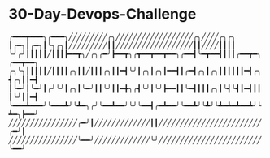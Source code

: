 # 30-Day-Devops-Challenge

╭━━━┳━━━╮╭━━━╮╱╱╱╱╱╱╱╱╱╭╮╱╱╱╱╱╱╱╱╱╱╱╱╱╱╱╱╱╱╭╮╱╱╱╱╭╮╭╮
┃╭━╮┃╭━╮┃╰╮╭╮┃╱╱╱╱╱╱╱╱╱┃┃╱╱╱╱╱╱╱╱╱╱╱╱╱╱╱╱╱╱┃┃╱╱╱╱┃┃┃┃
╰╯╭╯┃┃┃┃┃╱┃┃┃┣━━┳╮╱╭╮╭━╯┣━━┳╮╭┳━━┳━━┳━━╮╭━━┫╰━┳━━┫┃┃┃╭━━┳━╮╭━━┳━━╮
╭╮╰╮┃┃┃┃┃╱┃┃┃┃╭╮┃┃╱┃┃┃╭╮┃┃━┫╰╯┃╭╮┃╭╮┃━━┫┃╭━┫╭╮┃╭╮┃┃┃┃┃┃━┫╭╮┫╭╮┃┃━┫
┃╰━╯┃╰━╯┃╭╯╰╯┃╭╮┃╰━╯┃┃╰╯┃┃━╋╮╭┫╰╯┃╰╯┣━━┃┃╰━┫┃┃┃╭╮┃╰┫╰┫┃━┫┃┃┃╰╯┃┃━┫
╰━━━┻━━━╯╰━━━┻╯╰┻━╮╭╯╰━━┻━━╯╰╯╰━━┫╭━┻━━╯╰━━┻╯╰┻╯╰┻━┻━┻━━┻╯╰┻━╮┣━━╯
╱╱╱╱╱╱╱╱╱╱╱╱╱╱╱╱╭━╯┃╱╱╱╱╱╱╱╱╱╱╱╱╱┃┃╱╱╱╱╱╱╱╱╱╱╱╱╱╱╱╱╱╱╱╱╱╱╱╱╭━╯┃
╱╱╱╱╱╱╱╱╱╱╱╱╱╱╱╱╰━━╯╱╱╱╱╱╱╱╱╱╱╱╱╱╰╯╱╱╱╱╱╱╱╱╱╱╱╱╱╱╱╱╱╱╱╱╱╱╱╱╰━━╯
